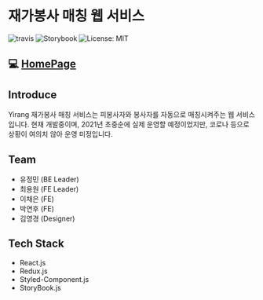 <h1>재가봉사 매칭 웹 서비스</h1>

<p>
    <img alt="travis" src="https://travis-ci.com/YirangDevs/Front.svg?branch=master"/>
    <img alt="Storybook" src="https://github.com/storybookjs/brand/raw/master/badge/badge-storybook.svg?sanitize=true"/>
    <img alt="License: MIT" src="https://img.shields.io/badge/License-MIT-yellow.svg"/>
</p>

## :computer: [HomePage](https://master.dt2p9zjubkzbo.amplifyapp.com/)

## Introduce
Yirang 재가봉사 매칭 서비스는 피봉사자와 봉사자를 자동으로 매칭시켜주는 웹 서비스 입니다.
현재 개발중이며, 2021년 초중순에 실제 운영할 예정이었지만, 코로나 등으로 상황이 여의치 않아 운영 미정입니다. 

## Team
* 유정민 (BE Leader)
* 최용원 (FE Leader)
* 이채은 (FE)
* 박연후 (FE)
* 김영경 (Designer)

## Tech Stack
* React.js
* Redux.js
* Styled-Component.js
* StoryBook.js
